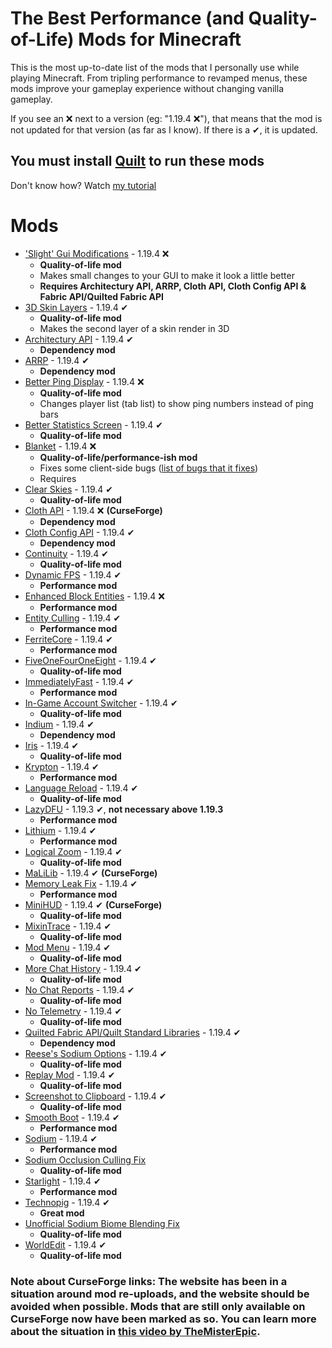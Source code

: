 # The Best Performance (and Quality-of-Life) Mods for Minecraft
This is the most up-to-date list of the mods that I personally use while playing Minecraft. From tripling performance to revamped menus, these mods improve your gameplay experience without changing vanilla gameplay.

If you see an ❌ next to a version (eg: "1.19.4 ❌"), that means that the mod is not updated for that version (as far as I know). If there is a ✔, it is updated.

## You must install [Quilt](https://quiltmc.org) to run these mods
Don't know how? Watch [my tutorial](https://www.youtube.com/watch?v=6cbYLCkbtYY&t=47s)

# Mods
* ['Slight' Gui Modifications](https://modrinth.com/mod/slight-gui-modifications) - 1.19.4 ❌
  * **Quality-of-life mod**
  * Makes small changes to your GUI to make it look a little better
  * **Requires Architectury API, ARRP, Cloth API, Cloth Config API & Fabric API/Quilted Fabric API**
* [3D Skin Layers](https://modrinth.com/mod/3dskinlayers) - 1.19.4 ✔
  * **Quality-of-life mod**
  * Makes the second layer of a skin render in 3D
* [Architectury API](https://modrinth.com/mod/architectury-api) - 1.19.4 ✔
  * **Dependency mod**
* [ARRP](https://modrinth.com/mod/arrp) - 1.19.4 ✔
  * **Dependency mod**
* [Better Ping Display](https://modrinth.com/mod/better-ping-display-fabric) - 1.19.4 ❌
  * **Quality-of-life mod**
  * Changes player list (tab list) to show ping numbers instead of ping bars
* [Better Statistics Screen](https://modrinth.com/mod/better-stats) - 1.19.4 ✔
  * **Quality-of-life mod**
* [Blanket](https://modrinth.com/mod/blanket) - 1.19.4 ❌
  * **Quality-of-life/performance-ish mod**
  * Fixes some client-side bugs ([list of bugs that it fixes](https://github.com/BlanketMC/blanket-client-tweaks/blob/1.18/src/main/java/io/github/blanketmc/blanket/Config.java))
  * Requires 
* [Clear Skies](https://modrinth.com/mod/clear-skies) - 1.19.4 ✔
  * **Quality-of-life mod**
* [Cloth API](https://www.curseforge.com/minecraft/mc-mods/cloth-api) - 1.19.4 ❌ **(CurseForge)**
  * **Dependency mod**
* [Cloth Config API](https://modrinth.com/mod/cloth-config) - 1.19.4 ✔
  * **Dependency mod**
* [Continuity](https://modrinth.com/mod/continuity) - 1.19.4 ✔
  * **Quality-of-life mod**
* [Dynamic FPS](https://modrinth.com/mod/dynamic-fps) - 1.19.4 ✔
  * **Performance mod**
* [Enhanced Block Entities](https://modrinth.com/mod/ebe) - 1.19.4 ❌
  * **Performance mod**
* [Entity Culling](https://modrinth.com/mod/entityculling) - 1.19.4 ✔
  * **Performance mod**
* [FerriteCore](https://modrinth.com/mod/ferrite-core) - 1.19.4 ✔
  * **Performance mod**
* [FiveOneFourOneEight](https://modrinth.com/mod/fiveonefouroneeight) - 1.19.4 ✔
  * **Quality-of-life mod**
* [ImmediatelyFast](https://modrinth.com/mod/immediatelyfast) - 1.19.4 ✔
  * **Performance mod**
* [In-Game Account Switcher](https://modrinth.com/mod/in-game-account-switcher) - 1.19.4 ✔
  * **Quality-of-life mod**
* [Indium](https://modrinth.com/mod/indium/versions) - 1.19.4 ✔
  * **Dependency mod**
* [Iris](https://modrinth.com/mod/iris) - 1.19.4 ✔
  * **Quality-of-life mod**
* [Krypton](https://modrinth.com/mod/krypton) - 1.19.4 ✔
  * **Performance mod**
* [Language Reload](https://modrinth.com/mod/language-reload) - 1.19.4 ✔
  * **Quality-of-life mod**
* [LazyDFU](https://modrinth.com/mod/lazydfu) - 1.19.3 ✔, **not necessary above 1.19.3**
  * **Performance mod**
* [Lithium](https://modrinth.com/mod/lithium) - 1.19.4 ✔
  * **Performance mod**
* [Logical Zoom](https://modrinth.com/mod/logical-zoom) - 1.19.4 ✔
  * **Quality-of-life mod**
* [MaLiLib](https://www.curseforge.com/minecraft/mc-mods/malilib) - 1.19.4 ✔ **(CurseForge)**
* [Memory Leak Fix](https://modrinth.com/mod/memoryleakfix) - 1.19.4 ✔
  * **Performance mod**
* [MiniHUD](https://www.curseforge.com/minecraft/mc-mods/minihud) - 1.19.4 ✔ **(CurseForge)**
  * **Quality-of-life mod**
* [MixinTrace](https://modrinth.com/mod/mixintrace) - 1.19.4 ✔
  * **Quality-of-life mod**
* [Mod Menu](https://github.com/TerraformersMC/ModMenu) - 1.19.4 ✔
  * **Quality-of-life mod**
* [More Chat History](https://modrinth.com/mod/morechathistory) - 1.19.4 ✔
  * **Quality-of-life mod**
* [No Chat Reports](https://modrinth.com/mod/no-chat-reports) - 1.19.4 ✔
  * **Quality-of-life mod**
* [No Telemetry](https://modrinth.com/mod/no-telemetry) - 1.19.4 ✔
  * **Quality-of-life mod**
* [Quilted Fabric API/Quilt Standard Libraries](https://modrinth.com/mod/qsl) - 1.19.4 ✔
  * **Dependency mod**
* [Reese's Sodium Options](https://modrinth.com/mod/reeses-sodium-options) - 1.19.4 ✔
  * **Quality-of-life mod**
* [Replay Mod](https://www.replaymod.com/) - 1.19.4 ✔
  * **Quality-of-life mod**
* [Screenshot to Clipboard](https://modrinth.com/mod/screenshot-to-clipboard) - 1.19.4 ✔
  * **Quality-of-life mod**
* [Smooth Boot](https://modrinth.com/mod/smoothboot-fabric) - 1.19.4 ✔
  * **Performance mod**
* [Sodium](https://modrinth.com/mod/sodium) - 1.19.4 ✔
  * **Performance mod**
* [Sodium Occlusion Culling Fix](https://modrinth.com/mod/occlusion-culling-fix-sodium)
  * **Quality-of-life mod**
* [Starlight](https://modrinth.com/mod/starlight) - 1.19.4 ✔
  * **Performance mod**
* [Technopig](https://modrinth.com/mod/technomodel) - 1.19.4 ✔
  * **Great mod**
* [Unofficial Sodium Biome Blending Fix](https://modrinth.com/mod/unofficial-sodium-biome-blending-fix)
  * **Quality-of-life mod**
* [WorldEdit](https://www.curseforge.com/minecraft/mc-mods/worldedit) - 1.19.4 ✔
  * **Quality-of-life mod**

### Note about CurseForge links: The website has been in a situation around mod re-uploads, and the website should be avoided when possible. Mods that are still only available on CurseForge now have been marked as so. You can learn more about the situation in [this video by TheMisterEpic](https://www.youtube.com/watch?v=f4Ka86KKka4).
